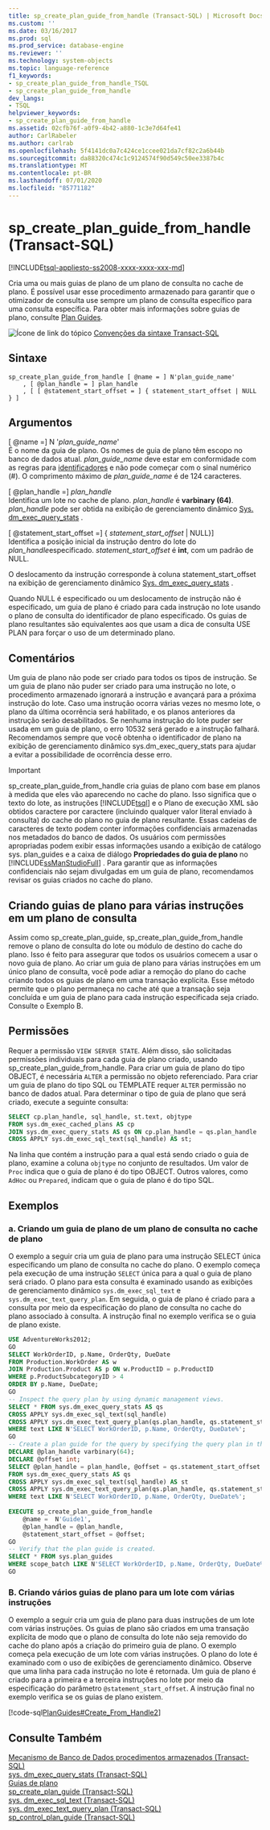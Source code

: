 ```yaml
---
title: sp_create_plan_guide_from_handle (Transact-SQL) | Microsoft Docs
ms.custom: ''
ms.date: 03/16/2017
ms.prod: sql
ms.prod_service: database-engine
ms.reviewer: ''
ms.technology: system-objects
ms.topic: language-reference
f1_keywords:
- sp_create_plan_guide_from_handle_TSQL
- sp_create_plan_guide_from_handle
dev_langs:
- TSQL
helpviewer_keywords:
- sp_create_plan_guide_from_handle
ms.assetid: 02cfb76f-a0f9-4b42-a880-1c3e7d64fe41
author: CarlRabeler
ms.author: carlrab
ms.openlocfilehash: 5f4141dc0a7c424ce1ccee021da7cf82c2a6b44b
ms.sourcegitcommit: da88320c474c1c9124574f90d549c50ee3387b4c
ms.translationtype: MT
ms.contentlocale: pt-BR
ms.lasthandoff: 07/01/2020
ms.locfileid: "85771182"
---
```

# <a name="sp_create_plan_guide_from_handle-transact-sql"></a>sp_create_plan_guide_from_handle (Transact-SQL)
[!INCLUDE[tsql-appliesto-ss2008-xxxx-xxxx-xxx-md](../../includes/applies-to-version/sqlserver.md)]

  Cria uma ou mais guias de plano de um plano de consulta no cache de plano. É possível usar esse procedimento armazenado para garantir que o otimizador de consulta use sempre um plano de consulta específico para uma consulta específica. Para obter mais informações sobre guias de plano, consulte [Plan Guides](../../relational-databases/performance/plan-guides.md).  
  
 ![Ícone de link do tópico](../../database-engine/configure-windows/media/topic-link.gif "Ícone de link do tópico") [Convenções da sintaxe Transact-SQL](../../t-sql/language-elements/transact-sql-syntax-conventions-transact-sql.md)  
  
## <a name="syntax"></a>Sintaxe  
  
```  
sp_create_plan_guide_from_handle [ @name = ] N'plan_guide_name'  
    , [ @plan_handle = ] plan_handle  
    , [ [ @statement_start_offset = ] { statement_start_offset | NULL } ]  
```  
  
## <a name="arguments"></a>Argumentos  
 [ @name =] N '*plan_guide_name*'  
 É o nome da guia de plano. Os nomes de guia de plano têm escopo no banco de dados atual. *plan_guide_name* deve estar em conformidade com as regras para [identificadores](../../relational-databases/databases/database-identifiers.md) e não pode começar com o sinal numérico (#). O comprimento máximo de *plan_guide_name* é de 124 caracteres.  
  
 [ @plan_handle =] *plan_handle*  
 Identifica um lote no cache de plano. *plan_handle* é **varbinary (64)**. *plan_handle* pode ser obtida na exibição de gerenciamento dinâmico [Sys. dm_exec_query_stats](../../relational-databases/system-dynamic-management-views/sys-dm-exec-query-stats-transact-sql.md) .  
  
 [ @statement_start_offset =] { *statement_start_offset* | NULL}]  
 Identifica a posição inicial da instrução dentro do lote do *plan_handle*especificado. *statement_start_offset* é **int**, com um padrão de NULL.  
  
 O deslocamento da instrução corresponde à coluna statement_start_offset na exibição de gerenciamento dinâmico [Sys. dm_exec_query_stats](../../relational-databases/system-dynamic-management-views/sys-dm-exec-query-stats-transact-sql.md) .  
  
 Quando NULL é especificado ou um deslocamento de instrução não é especificado, um guia de plano é criado para cada instrução no lote usando o plano de consulta do identificador de plano especificado. Os guias de plano resultantes são equivalentes aos que usam a dica de consulta USE PLAN para forçar o uso de um determinado plano.  
  
## <a name="remarks"></a>Comentários  
 Um guia de plano não pode ser criado para todos os tipos de instrução. Se um guia de plano não puder ser criado para uma instrução no lote, o procedimento armazenado ignorará a instrução e avançará para a próxima instrução do lote. Caso uma instrução ocorra várias vezes no mesmo lote, o plano da última ocorrência será habilitado, e os planos anteriores da instrução serão desabilitados. Se nenhuma instrução do lote puder ser usada em um guia de plano, o erro 10532 será gerado e a instrução falhará. Recomendamos sempre que você obtenha o identificador de plano na exibição de gerenciamento dinâmico sys.dm_exec_query_stats para ajudar a evitar a possibilidade de ocorrência desse erro.  
  
> [!IMPORTANT]  
>  sp_create_plan_guide_from_handle cria guias de plano com base em planos à medida que eles vão aparecendo no cache do plano. Isso significa que o texto do lote, as instruções [!INCLUDE[tsql](../../includes/tsql-md.md)] e o Plano de execução XML são obtidos caractere por caractere (incluindo qualquer valor literal enviado à consulta) do cache do plano no guia de plano resultante. Essas cadeias de caracteres de texto podem conter informações confidenciais armazenadas nos metadados do banco de dados. Os usuários com permissões apropriadas podem exibir essas informações usando a exibição de catálogo sys. plan_guides e a caixa de diálogo **Propriedades do guia de plano** no [!INCLUDE[ssManStudioFull](../../includes/ssmanstudiofull-md.md)] . Para garantir que as informações confidenciais não sejam divulgadas em um guia de plano, recomendamos revisar os guias criados no cache do plano.  
  
## <a name="creating-plan-guides-for-multiple-statements-within-a-query-plan"></a>Criando guias de plano para várias instruções em um plano de consulta  
 Assim como sp_create_plan_guide, sp_create_plan_guide_from_handle remove o plano de consulta do lote ou módulo de destino do cache do plano. Isso é feito para assegurar que todos os usuários comecem a usar o novo guia de plano. Ao criar um guia de plano para várias instruções em um único plano de consulta, você pode adiar a remoção do plano do cache criando todos os guias de plano em uma transação explícita. Esse método permite que o plano permaneça no cache até que a transação seja concluída e um guia de plano para cada instrução especificada seja criado. Consulte o Exemplo B.  
  
## <a name="permissions"></a>Permissões  
 Requer a permissão `VIEW SERVER STATE`. Além disso, são solicitadas permissões individuais para cada guia de plano criado, usando sp_create_plan_guide_from_handle. Para criar um guia de plano do tipo OBJECT, é necessária `ALTER` a permissão no objeto referenciado. Para criar um guia de plano do tipo SQL ou TEMPLATE requer `ALTER` permissão no banco de dados atual. Para determinar o tipo de guia de plano que será criado, execute a seguinte consulta:  
  
```sql  
SELECT cp.plan_handle, sql_handle, st.text, objtype   
FROM sys.dm_exec_cached_plans AS cp  
JOIN sys.dm_exec_query_stats AS qs ON cp.plan_handle = qs.plan_handle  
CROSS APPLY sys.dm_exec_sql_text(sql_handle) AS st;  
```  
  
 Na linha que contém a instrução para a qual está sendo criado o guia de plano, examine a coluna `objtype` no conjunto de resultados. Um valor de `Proc` indica que o guia de plano é do tipo OBJECT. Outros valores, como `AdHoc` ou `Prepared`, indicam que o guia de plano é do tipo SQL.  
  
## <a name="examples"></a>Exemplos  
  
### <a name="a-creating-a-plan-guide-from-a-query-plan-in-the-plan-cache"></a>a. Criando um guia de plano de um plano de consulta no cache de plano  
 O exemplo a seguir cria um guia de plano para uma instrução SELECT única especificando um plano de consulta no cache do plano. O exemplo começa pela execução de uma instrução `SELECT` única para a qual o guia de plano será criado. O plano para esta consulta é examinado usando as exibições de gerenciamento dinâmico `sys.dm_exec_sql_text` e `sys.dm_exec_text_query_plan`. Em seguida, o guia de plano é criado para a consulta por meio da especificação do plano de consulta no cache do plano associado à consulta. A instrução final no exemplo verifica se o guia de plano existe.  
  
```sql  
USE AdventureWorks2012;  
GO  
SELECT WorkOrderID, p.Name, OrderQty, DueDate  
FROM Production.WorkOrder AS w   
JOIN Production.Product AS p ON w.ProductID = p.ProductID  
WHERE p.ProductSubcategoryID > 4  
ORDER BY p.Name, DueDate;  
GO  
-- Inspect the query plan by using dynamic management views.  
SELECT * FROM sys.dm_exec_query_stats AS qs  
CROSS APPLY sys.dm_exec_sql_text(sql_handle)  
CROSS APPLY sys.dm_exec_text_query_plan(qs.plan_handle, qs.statement_start_offset, qs.statement_end_offset) AS qp  
WHERE text LIKE N'SELECT WorkOrderID, p.Name, OrderQty, DueDate%';  
GO  
-- Create a plan guide for the query by specifying the query plan in the plan cache.  
DECLARE @plan_handle varbinary(64);  
DECLARE @offset int;  
SELECT @plan_handle = plan_handle, @offset = qs.statement_start_offset  
FROM sys.dm_exec_query_stats AS qs  
CROSS APPLY sys.dm_exec_sql_text(sql_handle) AS st  
CROSS APPLY sys.dm_exec_text_query_plan(qs.plan_handle, qs.statement_start_offset, qs.statement_end_offset) AS qp  
WHERE text LIKE N'SELECT WorkOrderID, p.Name, OrderQty, DueDate%';  
  
EXECUTE sp_create_plan_guide_from_handle   
    @name =  N'Guide1',  
    @plan_handle = @plan_handle,  
    @statement_start_offset = @offset;  
GO  
-- Verify that the plan guide is created.  
SELECT * FROM sys.plan_guides  
WHERE scope_batch LIKE N'SELECT WorkOrderID, p.Name, OrderQty, DueDate%';  
GO  
```  
  
### <a name="b-creating-multiple-plan-guides-for-a-multistatement-batch"></a>B. Criando vários guias de plano para um lote com várias instruções  
 O exemplo a seguir cria um guia de plano para duas instruções de um lote com várias instruções. Os guias de plano são criados em uma transação explícita de modo que o plano de consulta do lote não seja removido do cache do plano após a criação do primeiro guia de plano. O exemplo começa pela execução de um lote com várias instruções. O plano do lote é examinado com o uso de exibições de gerenciamento dinâmico. Observe que uma linha para cada instrução no lote é retornada. Um guia de plano é criado para a primeira e a terceira instruções no lote por meio da especificação do parâmetro `@statement_start_offset`. A instrução final no exemplo verifica se os guias de plano existem.  
  
 [!code-sql[PlanGuides#Create_From_Handle2](../../relational-databases/system-stored-procedures/codesnippet/tsql/sp-create-plan-guide-fro_1.sql)]  
  
## <a name="see-also"></a>Consulte Também  
 [Mecanismo de Banco de Dados procedimentos armazenados &#40;Transact-SQL&#41;](../../relational-databases/system-stored-procedures/database-engine-stored-procedures-transact-sql.md)   
 [sys. dm_exec_query_stats &#40;Transact-SQL&#41;](../../relational-databases/system-dynamic-management-views/sys-dm-exec-query-stats-transact-sql.md)   
 [Guias de plano](../../relational-databases/performance/plan-guides.md)   
 [sp_create_plan_guide &#40;Transact-SQL&#41;](../../relational-databases/system-stored-procedures/sp-create-plan-guide-transact-sql.md)   
 [sys. dm_exec_sql_text &#40;Transact-SQL&#41;](../../relational-databases/system-dynamic-management-views/sys-dm-exec-sql-text-transact-sql.md)   
 [sys. dm_exec_text_query_plan &#40;Transact-SQL&#41;](../../relational-databases/system-dynamic-management-views/sys-dm-exec-text-query-plan-transact-sql.md)   
 [sp_control_plan_guide &#40;Transact-SQL&#41;](../../relational-databases/system-stored-procedures/sp-control-plan-guide-transact-sql.md)  
  
  
